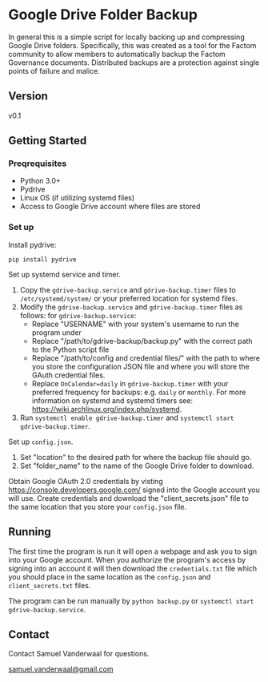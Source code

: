 # Google Drive Folder Backup

In general this is a simple script for locally backing up and compressing Google Drive folders. Specifically, this was created as a tool for the Factom community to allow members to automatically backup the Factom Governance documents. Distributed backups are a protection against single points of failure and malice. 

## Version
v0.1

## Getting Started

### Preqrequisites

* Python 3.0+
* Pydrive
* Linux OS (if utilizing systemd files)
* Access to Google Drive account where files are stored


### Set up
Install pydrive:

`pip install pydrive`

Set up systemd service and timer. 

1. Copy the `gdrive-backup.service` and `gdrive-backup.timer` files to `/etc/systemd/system/` or your preferred location for systemd files. 
2. Modify the `gdrive-backup.service` and `gdrive-backup.timer` files as follows:
    for `gdrive-backup.service`:
    * Replace "USERNAME" with your system's username to run the program under
    * Replace "/path/to/gdrive-backup/backup.py" with the correct path to the Python script file
    * Replace "/path/to/config and credential files/" with the path to where you store the configuration JSON file and where you will store the GAuth credential files. 
    * Replace `OnCalendar=daily` in `gdrive-backup.timer` with your preferred frequency for backups: e.g. `daily` or `monthly`. For more information on systemd and systemd timers see: https://wiki.archlinux.org/index.php/systemd. 
3. Run `systemctl enable gdrive-backup.timer` and `systemctl start gdrive-backup.timer`. 

Set up `config.json`.

1. Set "location" to the desired path for where the backup file should go.
2. Set "folder_name" to the name of the Google Drive folder to download.

Obtain Google OAuth 2.0 credentials by visting https://console.developers.google.com/ signed into the Google account you will use. Create credentials and download the "client_secrets.json" file to the same location that you store your `config.json` file. 

## Running
The first time the program is run it will open a webpage and ask you to sign into your Google account. When you authorize the program's access by signing into an account it will then download the `credentials.txt` file which you should place in the same location as the `config.json` and `client_secrets.txt` files. 

The program can be run manually by `python backup.py` or `systemctl start gdrive-backup.service`.

## Contact

Contact Samuel Vanderwaal for questions.

samuel.vanderwaal@gmail.com
